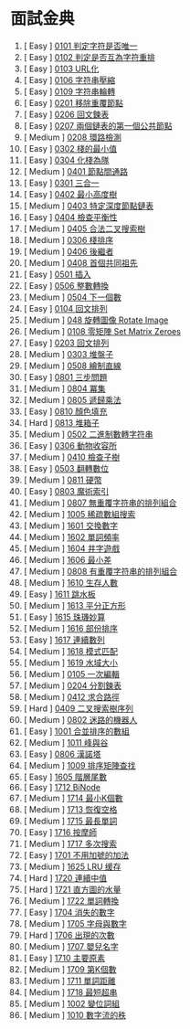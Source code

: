 # 面試金典

001. [  Easy  ] [0101 判定字符是否唯一](https://github.com/Kuan-HC/LeetCode/blob/main/Interview/Interview_0101.md)
002. [  Easy  ] [0102 判定是否互為字符重排](https://github.com/Kuan-HC/LeetCode/blob/main/Interview/Interview_0102.md)
003. [  Easy  ] [0103 URL化](https://github.com/Kuan-HC/LeetCode/blob/main/Interview/Interview_0103.md)
004. [  Easy  ] [0106 字符串壓縮](https://github.com/Kuan-HC/LeetCode/blob/main/Interview/Interview_0106.md)
005. [  Easy  ] [0109 字符串輪轉](https://github.com/Kuan-HC/LeetCode/blob/main/Interview/Interview_0109.md)
006. [  Easy  ] [0201 移除重覆節點](https://github.com/Kuan-HC/LeetCode/blob/main/Interview/Interview_0201.md)
007. [  Easy  ] [0206 回文鍊表](https://github.com/Kuan-HC/LeetCode/blob/main/Interview/Interview_0206.md)
008. [  Easy  ] [0207 兩個鏈表的第一個公共節點](https://github.com/Kuan-HC/LeetCode/blob/main/Interview/Interview_0207.md)
009. [ Medium ] [0208 環路檢測](https://github.com/Kuan-HC/LeetCode/blob/main/Interview/Interview_0208.md)
010. [  Easy  ] [0302 棧的最小值](https://github.com/Kuan-HC/LeetCode/blob/main/Interview/Interview_0302.md)
011. [  Easy  ] [0304 化棧為隊](https://github.com/Kuan-HC/LeetCode/blob/main/Interview/Interview_0304.md)
012. [ Medium ] [0401 節點間通路](https://github.com/Kuan-HC/LeetCode/blob/main/Interview/Interview_0401.md)
013. [  Easy  ] [0301 三合一](https://github.com/Kuan-HC/LeetCode/blob/main/Interview/Interview_0301.md)
014. [  Easy  ] [0402 最小高度樹](https://github.com/Kuan-HC/LeetCode/blob/main/Interview/Interview_0402.md)
015. [ Medium ] [0403 特定深度節點鏈表](https://github.com/Kuan-HC/LeetCode/blob/main/Interview/Interview_0403.md)
016. [  Easy  ] [0404 檢查平衡性](https://github.com/Kuan-HC/LeetCode/blob/main/Interview/Interview_0404.md)
017. [ Medium ] [0405 合法二叉搜索樹](https://github.com/Kuan-HC/LeetCode/blob/main/Interview/Interview_0405.md)
018. [ Medium ] [0306 棧排序](https://github.com/Kuan-HC/LeetCode/blob/main/Interview/Interview_0306.md)
019. [ Medium ] [0406 後繼者](https://github.com/Kuan-HC/LeetCode/blob/main/Interview/Interview_0406.md)
020. [ Medium ] [0408 首個共同祖先](https://github.com/Kuan-HC/LeetCode/blob/main/Interview/Interview_0408.md)
021. [  Easy  ] [0501 插入](https://github.com/Kuan-HC/LeetCode/blob/main/Interview/Interview_0501.md)
022. [  Easy  ] [0506 整數轉換](https://github.com/Kuan-HC/LeetCode/blob/main/Interview/Interview_0506.md)
023. [ Medium ] [0504 下一個數](https://github.com/Kuan-HC/LeetCode/blob/main/Interview/Interview_0504.md)
024. [  Easy  ] [0104 回文排列](https://github.com/Kuan-HC/LeetCode/blob/main/Interview/Interview_0104.md)
025. [ Medium ] [048 旋轉圖像 Rotate Image](https://github.com/Kuan-HC/LeetCode/blob/main/Top100LikedQuestions/048_Rotate_Image.md)
026. [ Medium ] [0108 零矩陣 Set Matrix Zeroes](https://github.com/Kuan-HC/LeetCode/blob/main/DS_Study/073.md)
027. [  Easy  ] [0203 回文排列](https://github.com/Kuan-HC/LeetCode/blob/main/Interview/Interview_0203.md)
028. [ Medium ] [0303 堆盤子](https://github.com/Kuan-HC/LeetCode/blob/main/Interview/Interview_0303.md)
029. [ Medium ] [0508 繪制直線](https://github.com/Kuan-HC/LeetCode/blob/main/Interview/Interview_0508.md)
030. [  Easy  ] [0801 三步問題](https://github.com/Kuan-HC/LeetCode/blob/main/Interview/Interview_0801.md)
031. [ Medium ] [0804 冪集](https://github.com/Kuan-HC/LeetCode/blob/main/Interview/Interview_0804.md)
032. [ Medium ] [0805 遞歸乘法](https://github.com/Kuan-HC/LeetCode/blob/main/Interview/Interview_0805.md)
033. [  Easy  ] [0810 顏色填充](https://github.com/Kuan-HC/LeetCode/blob/main/Interview/Interview_0810.md)
034. [  Hard  ] [0813 堆箱子](https://github.com/Kuan-HC/LeetCode/blob/main/Interview/Interview_0813.md)
035. [ Medium ] [0502 二進制數轉字符串](https://github.com/Kuan-HC/LeetCode/blob/main/Interview/Interview_0502.md)
036. [  Easy  ] [0306 動物收容所](https://github.com/Kuan-HC/LeetCode/blob/main/Interview/Interview_0306.md)
037. [ Medium ] [0410 檢查子樹](https://github.com/Kuan-HC/LeetCode/blob/main/Interview/Interview_0410.md)
038. [  Easy  ] [0503 翻轉數位](https://github.com/Kuan-HC/LeetCode/blob/main/Interview/Interview_0503.md)
039. [ Medium ] [0811 硬幣](https://github.com/Kuan-HC/LeetCode/blob/main/Interview/Interview_0811.md) 
040. [  Easy  ] [0803 魔術索引](https://github.com/Kuan-HC/LeetCode/blob/main/Interview/Interview_0803.md)
041. [ Medium ] [0807 無重覆字符串的排列組合](https://github.com/Kuan-HC/LeetCode/blob/main/Interview/Interview_0807.md) 
042. [ Medium ] [1005 稀疏數組搜索](https://github.com/Kuan-HC/LeetCode/blob/main/Interview/Interview_1005.md) 
043. [ Medium ] [1601 交換數字](https://github.com/Kuan-HC/LeetCode/blob/main/Interview/Interview_1601.md) 
044. [ Medium ] [1602 單詞頻率](https://github.com/Kuan-HC/LeetCode/blob/main/Interview/Interview_1602.md) 
045. [ Medium ] [1604 井字遊戲](https://github.com/Kuan-HC/LeetCode/blob/main/Interview/Interview_1604.md) 
046. [ Medium ] [1606 最小差](https://github.com/Kuan-HC/LeetCode/blob/main/Interview/Interview_1606.md) 
047. [ Medium ] [0808 有重覆字符串的排列組合](https://github.com/Kuan-HC/LeetCode/blob/main/Interview/Interview_0808.md) 
048. [ Medium ] [1610 生存人數](https://github.com/Kuan-HC/LeetCode/blob/main/Interview/Interview_1610.md) 
049. [  Easy  ] [1611 跳水板](https://github.com/Kuan-HC/LeetCode/blob/main/Interview/Interview_1611.md)
050. [ Medium ] [1613 平分正方形](https://github.com/Kuan-HC/LeetCode/blob/main/Interview/Interview_1613.md) 
051. [  Easy  ] [1615 珠璣妙算](https://github.com/Kuan-HC/LeetCode/blob/main/Interview/Interview_1615.md)
052. [ Medium ] [1616 部份排序](https://github.com/Kuan-HC/LeetCode/blob/main/Interview/Interview_1616.md) 
053. [  Easy  ] [1617 連續數列](https://github.com/Kuan-HC/LeetCode/blob/main/Interview/Interview_1617.md)
054. [ Medium ] [1618 模式匹配](https://github.com/Kuan-HC/LeetCode/blob/main/Interview/Interview_1618.md) 
055. [ Medium ] [1619 水域大小](https://github.com/Kuan-HC/LeetCode/blob/main/Interview/Interview_1619.md) 
056. [ Medium ] [0105 一次編輯](https://github.com/Kuan-HC/LeetCode/blob/main/Interview/Interview_0105.md) 
057. [ Medium ] [0204 分割鍊表](https://github.com/Kuan-HC/LeetCode/blob/main/Interview/Interview_0204.md) 
058. [ Medium ] [0412 求合路徑](https://github.com/Kuan-HC/LeetCode/blob/main/Interview/Interview_0412.md)
059. [  Hard  ] [0409 二叉搜索樹序列](https://github.com/Kuan-HC/LeetCode/blob/main/Interview/Interview_0409.md)
060. [ Medium ] [0802 迷路的機器人](https://github.com/Kuan-HC/LeetCode/blob/main/Interview/Interview_0802.md)
061. [  Easy  ] [1001 合並排序的數組](https://github.com/Kuan-HC/LeetCode/blob/main/Interview/Interview_1001.md)
062. [ Medium ] [1011 峰與谷](https://github.com/Kuan-HC/LeetCode/blob/main/Interview/Interview_1011.md)
063. [  Easy  ] [0806 漢諾塔](https://github.com/Kuan-HC/LeetCode/blob/main/Interview/Interview_0806.md)
064. [ Medium ] [1009 排序矩陣查找](https://github.com/Kuan-HC/LeetCode/blob/main/Interview/Interview_1009.md)
065. [  Easy  ] [1605 階層尾數](https://github.com/Kuan-HC/LeetCode/blob/main/Interview/Interview_1605.md)
066. [  Easy  ] [1712 BiNode](https://github.com/Kuan-HC/LeetCode/blob/main/Interview/Interview_1712.md)
067. [ Medium ] [1714 最小K個數](https://github.com/Kuan-HC/LeetCode/blob/main/Interview/Interview_1714.md)
068. [ Medium ] [1713 恢復空格](https://github.com/Kuan-HC/LeetCode/blob/main/Interview/Interview_1713.md)
069. [ Medium ] [1715 最長單詞](https://github.com/Kuan-HC/LeetCode/blob/main/Interview/Interview_1715.md)
070. [  Easy  ] [1716 按摩師](https://github.com/Kuan-HC/LeetCode/blob/main/Interview/Interview_1716.md)
071. [ Medium ] [1717 多次搜索](https://github.com/Kuan-HC/LeetCode/blob/main/Interview/Interview_1717.md)
072. [  Easy  ] [1701 不用加號的加法](https://github.com/Kuan-HC/LeetCode/blob/main/Aim75/Offer_65.md)
073. [ Medium ] [1625 LRU 缓存](https://github.com/Kuan-HC/LeetCode/blob/main/Top100LikedQuestions/146_LRU_Cache.md)
074. [  Hard  ] [1720 連續中值](https://github.com/Kuan-HC/LeetCode/blob/main/Interview/Interview_1720.md)
075. [  Hard  ] [1721 直方圖的水量](https://github.com/Kuan-HC/LeetCode/blob/main/Interview/Interview_1721.md)
076. [ Medium ] [1722 單詞轉換](https://github.com/Kuan-HC/LeetCode/blob/main/Interview/Interview_1722.md)
077. [  Easy  ] [1704 消失的數字](https://github.com/Kuan-HC/LeetCode/blob/main/Interview/Interview_1704.md)
078. [ Medium ] [1705 字母與數字](https://github.com/Kuan-HC/LeetCode/blob/main/Interview/Interview_1705.md)
079. [  Hard  ] [1706 出現的次數](https://github.com/Kuan-HC/LeetCode/blob/main/Aim75/Offer_43.md)
080. [ Medium ] [1707 嬰兒名字](https://github.com/Kuan-HC/LeetCode/blob/main/Interview/Interview_1707.md)
081. [  Easy  ] [1710 主要原素](https://github.com/Kuan-HC/LeetCode/blob/main/Interview/Interview_1710.md)
082. [ Medium ] [1709 第K個數](https://github.com/Kuan-HC/LeetCode/blob/main/Interview/Interview_1709.md)
083. [ Medium ] [1711 單詞距離](https://github.com/Kuan-HC/LeetCode/blob/main/Interview/Interview_1711.md)
084. [ Medium ] [1718 最短超串](https://github.com/Kuan-HC/LeetCode/blob/main/Interview/Interview_1718.md)
085. [ Medium ] [1002 變位詞組](https://github.com/Kuan-HC/LeetCode/blob/main/Interview/Interview_1002.md)
086. [ Medium ] [1010 數字流的秩](https://github.com/Kuan-HC/LeetCode/blob/main/Interview/Interview_1010.md)





